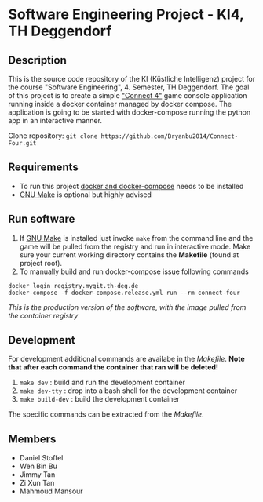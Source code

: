 # Software Engineering Project - KI4, TH Deggendorf

## Description

This is the source code repository of the KI (Küstliche Intelligenz) project for the course "Software Engineering", 4. Semester, TH Deggendorf.
The goal of this project is to create a simple ["Connect 4"](https://en.wikipedia.org/wiki/Connect_Four) game console application running inside a docker container managed by docker compose.
The application is going to be started with docker-compose running the python app in an interactive manner.

Clone repository: `git clone https://github.com/Bryanbu2014/Connect-Four.git`

## Requirements

- To run this project [docker and docker-compose](https://www.docker.com/) needs to be installed
- [GNU Make](https://www.gnu.org/software/make/) is optional but highly advised

## Run software

1. If [GNU Make](https://www.gnu.org/software/make/) is installed just invoke `make` from the command line and the game will be pulled from the registry and run in interactive mode. Make sure your current working directory contains the **Makefile** (found at project root).
1. To manually build and run docker-compose issue following commands

```
docker login registry.mygit.th-deg.de
docker-compose -f docker-compose.release.yml run --rm connect-four
```

_This is the production version of the software, with the image pulled from the container registry_

## Development

For development additional commands are availabe in the _Makefile_. **Note that after each command the container that ran will be deleted!**

1. `make dev` : build and run the development container
1. `make dev-tty` : drop into a bash shell for the development container
1. `make build-dev` : build the development container

The specific commands can be extracted from the _Makefile_.

## Members

- Daniel Stoffel
- Wen Bin Bu
- Jimmy Tan
- Zi Xun Tan
- Mahmoud Mansour
